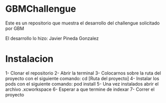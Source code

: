 # GBMChallengue
Este es un repositorio que muestra el desarrollo del challengue solicitado por GBM 

El desarrollo lo hizo: Javier Pineda Gonzalez

# Instalacion

1- Clonar el repositorio
2- Abrir la terminal
3- Colocarnos sobre la ruta del proyecto con el siguiente comando: cd [Ruta del proyecto]
4- Instalar los pods con el siguiente comando: pod install
5- Una vez instalados abrir el archivo .xcworkspace
6- Esperar a que termine de indexar
7- Correr el proyecto

